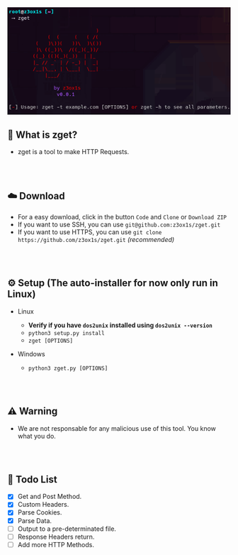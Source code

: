 <img src = "./screenshot1.png" width = 750>

## 🤔 What is zget?
- zget is a tool to make HTTP Requests.

<br><br>

## ☁️ Download
   - For a easy download, click in the button `Code` and `Clone` or `Download ZIP`
   - If you want to use SSH, you can use `git@github.com:z3ox1s/zget.git`
   - If you want to use HTTPS, you can use `git clone https://github.com/z3ox1s/zget.git` *(recommended)*

<br><br>

## ⚙️ Setup (The auto-installer for now only run in Linux)
   - Linux
      - **Verify if you have `dos2unix` installed using `dos2unix --version`**
      - `python3 setup.py install`
      - `zget [OPTIONS]`
      
   - Windows
      - `python3 zget.py [OPTIONS]`

<br><br>

## ⚠️ Warning
- We are not responsable for any malicious use of this tool. You know what you do.

<br><br>

## 🧾 Todo List
- [x] Get and Post Method.
- [x] Custom Headers.
- [x] Parse Cookies.
- [x] Parse Data.
- [ ] Output to a pre-determinated file.
- [ ] Response Headers return.
- [ ] Add more HTTP Methods.
